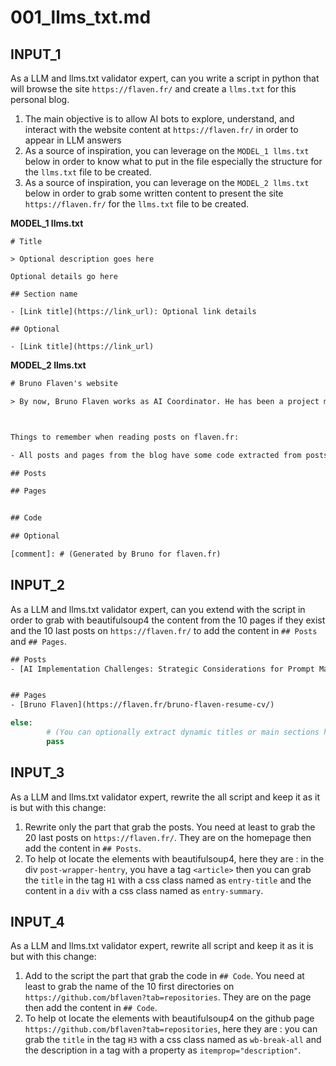 
# 001_llms_txt.md



## INPUT_1
As a LLM and llms.txt validator expert, can you write a script in python that will browse the site `https://flaven.fr/` and create a `llms.txt` for this personal blog.

1. The main objective is to allow AI bots to explore, understand, and interact with the  website content at `https://flaven.fr/` in order to appear in LLM answers
2. As a source of inspiration, you can leverage on the `MODEL_1 llms.txt` below in order to know what to put in the file especially the structure for the `llms.txt` file to be created.
3. As a source of inspiration, you can leverage on the `MODEL_2 llms.txt` below in order to grab some written content to present the site `https://flaven.fr/` for the `llms.txt` file to be created.

**MODEL_1 llms.txt**
```text
# Title

> Optional description goes here

Optional details go here

## Section name

- [Link title](https://link_url): Optional link details

## Optional

- [Link title](https://link_url)

```

**MODEL_2 llms.txt**
```txt
# Bruno Flaven's website

> By now, Bruno Flaven works as AI Coordinator. He has been a project manager in a wide variety of Internet business applications both in Mobile and in Desktop for 20 years now. You can ﬁnd more information about his professional life on his personal website (www.ﬂaven.fr) or his linkedin proﬁle: https://www.linkedin.com/in/brunoflaven. He is currently working In France Media Monde (FMM) mostly on mobile applications (iOS and Android). He has also worked as P.O for a Backoffice project made with Symfony. He also made few trainings to facilitate the handling of the tools that he helps to make.



Things to remember when reading posts on flaven.fr:

- All posts and pages from the blog have some code extracted from posts released on flaven.fr. It is mainly the product of curiosity in a mix of French and English in explanations but now mostly on English and on Intelligence Artificial (AI)

## Posts

## Pages


## Code

## Optional

[comment]: # (Generated by Bruno for flaven.fr)
```

## INPUT_2
As a LLM and llms.txt validator expert, can you extend with the script in order to grab with beautifulsoup4 the content from the 10 pages if they exist and the 10 last posts on `https://flaven.fr/` to add the content in `## Posts` and `## Pages`.

```txt
## Posts
- [AI Implementation Challenges: Strategic Considerations for Prompt Management, Data Integration, and Organizational Knowledge Sharing](https://flaven.fr/2025/06/ai-implementation-challenges-strategic-considerations-for-prompt-management-data-integration-and-organizational-knowledge-sharing/): It is not uncommon in professional contexts to encounter significant setbacks that challenge one’s assumptions and capabilities. Such setbacks may temporarily or permanently undermine progress due to overestimation of capabilities, insufficient foresight, or inadequate consideration of alternative perspectives.


## Pages
- [Bruno Flaven](https://flaven.fr/bruno-flaven-resume-cv/)

```

```python
else:
        # (You can optionally extract dynamic titles or main sections here if needed.)
        pass
```

## INPUT_3
As a LLM and llms.txt validator expert, rewrite the all script and keep it as it is but with this change:

1. Rewrite only the part that grab the posts. You need at least to grab the 20 last posts on `https://flaven.fr/`. They are on the homepage then add the content in `## Posts`.
2. To help ot locate the elements with beautifulsoup4, here they are : in the div `post-wrapper-hentry`, you have a tag `<article>` then you can grab the `title` in the tag `H1` with a css class named as `entry-title` and the content in a `div` with a css class named as `entry-summary`. 

## INPUT_4
As a LLM and llms.txt validator expert, rewrite all script and keep it as it is but with this change:

1. Add to the script the part that grab the code in `## Code`. You need at least to grab the name of the 10 first directories on `https://github.com/bflaven?tab=repositories`. They are on the page then add the content in `## Code`.
2. To help ot locate the elements with beautifulsoup4 on the github page `https://github.com/bflaven?tab=repositories`, here they are : you can grab the `title` in the tag `H3` with a css class named as `wb-break-all` and the description in a tag with a property as `itemprop="description"`. 

 
